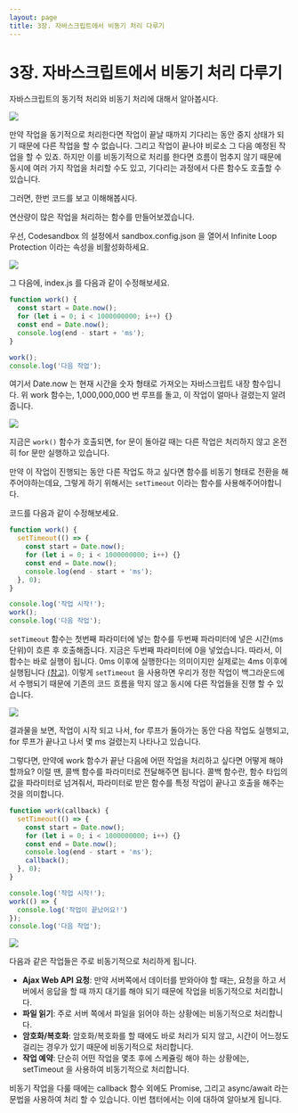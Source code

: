 ```yaml
---
layout: page
title: 3장. 자바스크립트에서 비동기 처리 다루기
---
```


# 3장. 자바스크립트에서 비동기 처리 다루기

자바스크립트의 동기적 처리와 비동기 처리에 대해서 알아봅시다.

![](https://i.imgur.com/hh3Mawr.png)

만약 작업을 동기적으로 처리한다면 작업이 끝날 때까지 기다리는 동안 중지 상태가 되기 때문에 다른 작업을 할 수 없습니다. 그리고 작업이 끝나야 비로소 그 다음 예정된 작업을 할 수 있죠. 하지만 이를 비동기적으로 처리를 한다면 흐름이 멈추지 않기 때문에 동시에 여러 가지 작업을 처리할 수도 있고, 기다리는 과정에서 다른 함수도 호출할 수 있습니다.

그러면, 한번 코드를 보고 이해해봅시다.

연산량이 많은 작업을 처리하는 함수를 만들어보겠습니다.

우선, Codesandbox 의 설정에서 sandbox.config.json 을 열어서 Infinite Loop Protection 이라는 속성을 비활성화하세요.

![](https://i.imgur.com/nejYC6f.png)

그 다음에, index.js 를 다음과 같이 수정해보세요.

```javascript
function work() {
  const start = Date.now();
  for (let i = 0; i < 1000000000; i++) {}
  const end = Date.now();
  console.log(end - start + 'ms');
}

work();
console.log('다음 작업');

```

여기서 Date.now 는 현재 시간을 숫자 형태로 가져오는 자바스크립트 내장 함수입니다. 위 work 함수는, 1,000,000,000 번 루프를 돌고, 이 작업이 얼마나 걸렸는지 알려줍니다.

![](https://i.imgur.com/jLvBqG8.png)

지금은 `work()` 함수가 호출되면, for 문이 돌아갈 때는 다른 작업은 처리하지 않고 온전히 for 문만 실행하고 있습니다.

만약 이 작업이 진행되는 동안 다른 작업도 하고 싶다면 함수를 비동기 형태로 전환을 해주어야하는데요, 그렇게 하기 위해서는 `setTimeout` 이라는 함수를 사용해주어야합니다.

코드를 다음과 같이 수정해보세요.

```javascript
function work() {
  setTimeout(() => {
    const start = Date.now();
    for (let i = 0; i < 1000000000; i++) {}
    const end = Date.now();
    console.log(end - start + 'ms');
  }, 0);
}

console.log('작업 시작!');
work();
console.log('다음 작업');
```

`setTimeout` 함수는 첫번째 파라미터에 넣는 함수를 두번째 파라미터에 넣은 시간(ms 단위)이 흐른 후 호출해줍니다. 지금은 두번째 파라미터에 0을 넣었습니다. 따라서, 이 함수는 바로 실행이 됩니다. 0ms 이후에 실행한다는 의미이지만 실제로는 4ms 이후에 실행됩니다 [(참고)](https://developer.mozilla.org/en-US/docs/Web/API/WindowOrWorkerGlobalScope/setTimeout#Reasons_for_delays_longer_than_specified). 이렇게 `setTimeout` 을 사용하면 우리가 정한 작업이 백그라운드에서 수행되기 때문에 기존의 코드 흐름을 막지 않고 동시에 다른 작업들을 진행 할 수 있습니다.

![](https://i.imgur.com/F6wmvsg.png)

결과물을 보면, 작업이 시작 되고 나서, for 루프가 돌아가는 동안 다음 작업도 실행되고, for 루프가 끝나고 나서 몇 ms 걸렸는지 나타나고 있습니다.

그렇다면, 만약에 work 함수가 끝난 다음에 어떤 작업을 처리하고 싶다면 어떻게 해야 할까요? 이럴 땐, 콜백 함수를 파라미터로 전달해주면 됩니다. 콜백 함수란, 함수 타입의 값을 파라미터로 넘겨줘서, 파라미터로 받은 함수를 특정 작업이 끝나고 호출을 해주는 것을 의미합니다.

```javascript
function work(callback) {
  setTimeout(() => {
    const start = Date.now();
    for (let i = 0; i < 1000000000; i++) {}
    const end = Date.now();
    console.log(end - start + 'ms');
    callback();
  }, 0);
}

console.log('작업 시작!');
work(() => {
  console.log('작업이 끝났어요!')
});
console.log('다음 작업');
```

![](https://i.imgur.com/3rvXGzS.png)

다음과 같은 작업들은 주로 비동기적으로 처리하게 됩니다.

- **Ajax Web API 요청**: 만약 서버쪽에서 데이터를 받와아야 할 때는, 요청을 하고 서버에서 응답을 할 때 까지 대기를 해야 되기 때문에 작업을 비동기적으로 처리합니다.
- **파일 읽기**: 주로 서버 쪽에서 파일을 읽어야 하는 상황에는 비동기적으로 처리합니다.
- **암호화/복호화**: 암호화/복호화를 할 때에도 바로 처리가 되지 않고, 시간이 어느정도 걸리는 경우가 있기 때문에 비동기적으로 처리합니다.
- **작업 예약**: 단순히 어떤 작업을 몇초 후에 스케쥴링 해야 하는 상황에는, setTimeout 을 사용하여 비동기적으로 처리합니다.

비동기 작업을 다룰 때에는 callback 함수 외에도 Promise, 그리고 async/await 라는 문법을 사용하여 처리 할 수 있습니다. 이번 챕터에서는 이에 대하여 알아보게 됩니다.

